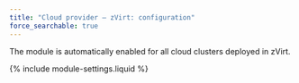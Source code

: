 ```yaml
---
title: "Cloud provider — zVirt: configuration"
force_searchable: true
---
```


The module is automatically enabled for all cloud clusters deployed in zVirt.

{% include module-settings.liquid %}
